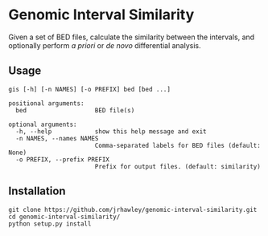 # Genomic Interval Similarity

Given a set of BED files, calculate the similarity between the intervals, and optionally perform _a priori_ or _de novo_ differential analysis.

## Usage

```shell
gis [-h] [-n NAMES] [-o PREFIX] bed [bed ...]

positional arguments:
  bed                   BED file(s)

optional arguments:
  -h, --help            show this help message and exit
  -n NAMES, --names NAMES
                        Comma-separated labels for BED files (default: None)
  -o PREFIX, --prefix PREFIX
                        Prefix for output files. (default: similarity)
```

## Installation

```shell
git clone https://github.com/jrhawley/genomic-interval-similarity.git
cd genomic-interval-similarity/
python setup.py install
```
